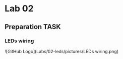 # Lab 02

## Preparation TASK
### LEDs wiring

![GitHub Logo](Labs/02-leds/pictures/LEDs wiring.png)
